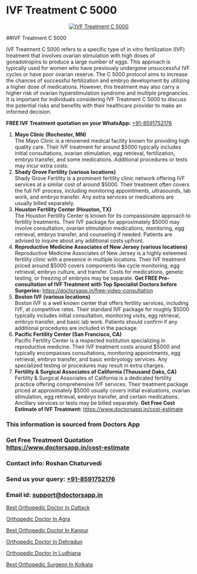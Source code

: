 # IVF Treatment C 5000

<p align="center">
  <a href="https://doctorsapp.in/treatment/ivf-treatment">
    <img src="https://doctorsapp.co.in/uploads/treatment_image/ICSI.jpg" alt="IVF Treatment C 5000">
  </a>
</p>
##IVF Treatment C 5000

IVF Treatment C 5000 refers to a specific type of in vitro fertilization (IVF) treatment that involves ovarian stimulation with high doses of gonadotropins to produce a large number of eggs. This approach is typically used for women who have previously undergone unsuccessful IVF cycles or have poor ovarian reserve. The C 5000 protocol aims to increase the chances of successful fertilization and embryo development by utilizing a higher dose of medications. However, this treatment may also carry a higher risk of ovarian hyperstimulation syndrome and multiple pregnancies. It is important for individuals considering IVF Treatment C 5000 to discuss the potential risks and benefits with their healthcare provider to make an informed decision.

**FREE IVF Treatment quotation on your WhatsApp:**  [+91-8591752176](https://api.whatsapp.com/send?phone=8591752176)

1) **Mayo Clinic (Rochester, MN)**  
   The Mayo Clinic is a renowned medical facility known for providing high quality care. Their IVF treatment for around $5000 typically includes initial consultations, ovarian stimulation, egg retrieval, fertilization, embryo transfer, and some medications. Additional procedures or tests may incur extra costs.
2) **Shady Grove Fertility (various locations)**  
   Shady Grove Fertility is a prominent fertility clinic network offering IVF services at a similar cost of around $5000. Their treatment often covers the full IVF process, including monitoring appointments, ultrasounds, lab work, and embryo transfer. Any extra services or medications are usually billed separately.
3) **Houston Fertility Center (Houston, TX)**  
   The Houston Fertility Center is known for its compassionate approach to fertility treatments. Their IVF package for approximately $5000 may involve consultation, ovarian stimulation medications, monitoring, egg retrieval, embryo transfer, and counseling if needed. Patients are advised to inquire about any additional costs upfront.
4) **Reproductive Medicine Associates of New Jersey (various locations)**  
   Reproductive Medicine Associates of New Jersey is a highly esteemed fertility clinic with a presence in multiple locations. Their IVF treatment priced around $5000 covers components like cycle monitoring, egg retrieval, embryo culture, and transfer. Costs for medications, genetic testing, or freezing of embryos may be separate.
**Get FREE Pre-consultation of IVF Treatment with Top Specialist Doctors before Surgeries:** https://doctorsapp.in/free-video-consultation
5) **Boston IVF (various locations)**  
   Boston IVF is a well known center that offers fertility services, including IVF, at competitive rates. Their standard IVF package for roughly $5000 typically includes initial consultation, monitoring visits, egg retrieval, embryo transfer, and basic lab work. Patients should confirm if any additional procedures are included in the package.
6) **Pacific Fertility Center (San Francisco, CA)**  
   Pacific Fertility Center is a respected institution specializing in reproductive medicine. Their IVF treatment costs around $5000 and typically encompasses consultations, monitoring appointments, egg retrieval, embryo transfer, and basic embryology services. Any specialized testing or procedures may result in extra charges.
7) **Fertility & Surgical Associates of California (Thousand Oaks, CA)**  
   Fertility & Surgical Associates of California is a dedicated fertility practice offering comprehensive IVF services. Their treatment package priced at approximately $5000 usually covers initial evaluations, ovarian stimulation, egg retrieval, embryo transfer, and certain medications. Ancillary services or tests may be billed separately.
**Get Free Cost Estimate of IVF Treatment:** https://www.doctorsapp.in/cost-estimate

### This information is sourced from Doctors App 
### Get Free Treatment Quotation https://www.doctorsapp.in/cost-estimate
### Contact info: Roshan Chaturvedi 
### Send us your query: [+91-8591752176](https://api.whatsapp.com/send?phone=8591752176) 
### Email id: support@doctorsapp.in

[Best Orthopedic Doctor In Cuttack](https://www.linkedin.com/pulse/best-orthopedic-doctor-cuttack-doctorsapp-united-arab-emirates-6htbe?trackingId=TN2ksSKSFHWfrZ3kiT9Q5Q%3D%3D&lipi=urn%3Ali%3Apage%3Ad_flagship3_company_admin%3BSXrbBuk4SwWZ8nIcZ2zSvw%3D%3D)

[Orthopedic Doctor In Agra](https://www.linkedin.com/pulse/orthopedic-doctor-agra-doctorsapp-chittagong-0xbwe?trackingId=9MYbn3rP%2BfhrM6l2yMeREA%3D%3D&lipi=urn%3Ali%3Apage%3Ad_flagship3_company_admin%3BUjs5mcUZR9ewYOKOFkpg2w%3D%3D)

[Best Orthopedic Doctor In Kanpur](https://medium.com/@vimalrana22/best-orthopedic-doctor-in-kanpur-29a81a7eb859)

[Orthopedic Doctor In Dehradun](https://medium.com/@vimalrana22/orthopedic-doctor-in-dehradun-a6c0bcc6ead0)

[Orthopedic Doctor In Ludhiana](https://doctors-apps.github.io/doctorsapp/orthopedic-doctor-in-ludhiana)

[Best Orthopedic Surgeon In Kolkata](https://doctors-apps.github.io/doctorsapp/best-orthopedic-surgeon-in-kolkata)

